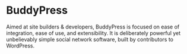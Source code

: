# BuddyPress
Aimed at site builders &amp; developers, BuddyPress is focused on ease of integration, ease of use, and extensibility. It is deliberately powerful yet unbelievably simple social network software, built by contributors to WordPress.
